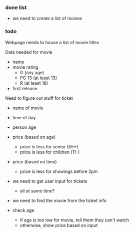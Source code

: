 
### done list
- we need to create a list of movies

### todo
Webpage needs to house a list of movie titles

Data needed for movie
- name
- movie rating
  - G (any age)
  - PG 13 (at least 13)
  - R (at least 18)
- first release

Need to figure out stuff for ticket
- name of movie
- time of day
- person age
- price (based on age)
  - price is less for senior (55+)
  - price is less for children (11-)
- price (based on time)
  - price is less for showings before 2pm

- we need to get user input for tickets
  - all at same time?

- we need to find the movie from the ticket info

- check age
  - if age is too low for movie, tell them they can't watch
  - otherwise, show price based on input
